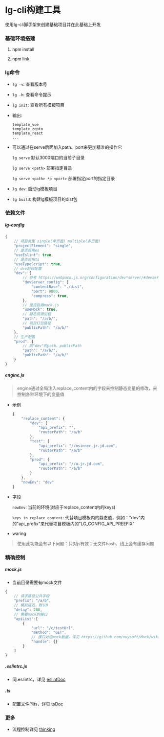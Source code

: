 # lg-cli构建工具

使用lg-cli脚手架来创建基础项目并在此基础上开发

### 基础环境搭建

1. npm install

2. npm link 

### lg命令

* `lg -v`: 查看版本号

* `lg -h`: 查看命令提示

* `lg init`: 查看所有模板项目
  
* 输出:
  ```
  template_vue
  template_zepto
  template_react
  ...
  ```

* 可以通过在serve后面加入path、port来更加精准的操作它

    `lg serve` 默认3000端口的当前子目录

    `lg serve <path>` 部署指定目录

    `lg serve <path> *p <port>` 部署指定port的指定目录

* `lg dev`: 启动lg模板项目

* `lg build`: 构建lg模板项目的dist包

### 依赖文件

##### lg-config

```js
{
    // 项目类型 single(单页面) multiple(多页面)
    "projectElement": "single",
    // 是否启用es
    "useEslint": true,
    // 是否启用ts
    "useTypeScript": true,
    // dev阶段配置
    "dev": {
        // 参考 https://webpack.js.org/configuration/dev*server/#devserver
        "devServer_config": {
            "contentBase": "./dist",
            "port": 9000,
            "compress": true,
        },
        // 是否启用mock.js
        "useMock": true,
        // 静态资源加载
        "path": "/a/b/",
        // 项目打包路径
        "publicPath": "/a/b/"
    },
    // 生产配置
    "prod": {
        // 同"dev"的path、publicPath
        "path": "/a/b/",
        "publicPath": "/a/b/"
    }
}
```

##### engine.js

> engine通过全局注入replace_content内的字段来控制静态变量的修改，来控制各种环境下的变量值

* 示例

    ```js
    {
        "replace_content": {
            "dev": {
                "api_prefix": "",
                "routerPath": "/a/b"
            },
            "test": {
                "api_prefix": "//msinner.jr.jd.com",
                "routerPath": "/a/b"
            },
            "prod": {
                "api_prefix": "//u.jr.jd.com",
                "routerPath": "/a/b"
            }
        },
        "nowEnv": "dev"
    }
    ```

* 字段

    `nowEnv`: 当前的环境(对应于replace_content内的keys)

    `keys in replace_content`: 代替项目模板内的静态值，例如："dev"内的"api_prefix"来代替项目模板内的"LG_CONFIG_API_PREEFIX"

* waring

> 使用此功能会有以下问题：只对js有效；无文件hash，线上会有缓存问题


### 精确控制

##### mock.js

* 当前目录需要有mock文件

```js
{
    // 请求路径公共字段
    "prefix": "/a/b",
    // 模拟延迟，默认0
    "delay": 200,
    // 需要mock的接口
    "apiList":[
        {
            "url": "/c/testUrl",
            "method": "GET",
            // 接口对应mock数据，详见 https://github.com/nuysoft/Mock/wiki/Syntax*Specification
            "handle": {}
        }
    ]
}
```

##### .eslintrc.js

* 同.eslintrc，详见 [eslintDoc](https://eslint.org/docs/user*guide/configuring)

##### .ts

* 配置文件同ts，详见 [tsDoc](http://www.typescriptlang.org/docs/handbook/tsconfig-json.html#using-tsconfigjson)

### 更多

* 流程控制详见 [thinking](./thinking)


